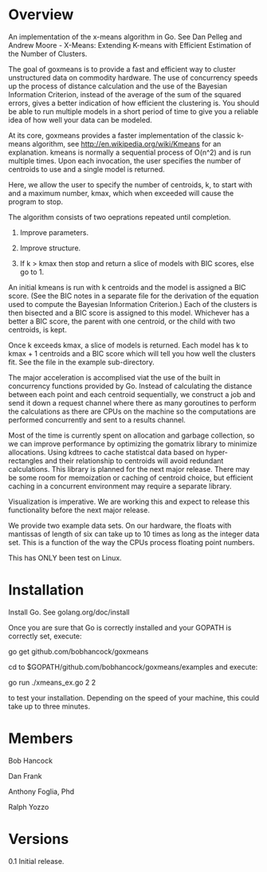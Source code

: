 Overview
=========

An implementation of the x-means algorithm in Go.  See Dan Pelleg and Andrew Moore - X-Means:
Extending K-means with Efficient Estimation of the Number of Clusters.

The goal of goxmeans is to provide a fast and efficient way to cluster unstructured data on 
commodity hardware.  The use of concurrency speeds up the process of distance calculation and the
use of the Bayesian Information Criterion, instead of the average of the sum of the squared errors,
gives a better indication of how efficient the clustering is.  You should be able to run multiple
models in a short period of time to give you a reliable idea of how well your data can be modeled.

At its core, goxmeans provides a faster implementation of the classic k-means algorithm, 
see http://en.wikipedia.org/wiki/Kmeans for an explanation.  kmeans is normally a sequential
process of O(n^2) and is run multiple times.  Upon each invocation, the user specifies the 
number of centroids to use and a single model is returned.

Here, we allow the user to specify the number of centroids, k, to start with and a maximum number,
kmax, which when exceeded will cause the program to stop.  

The algorithm consists of two oeprations repeated until completion.

1. Improve parameters.

2. Improve structure.

3. If k > kmax then stop and return a slice of models with BIC scores, else go to 1.

An initial kmeans is run with k centroids and the model is assigned a BIC score.  (See the BIC notes in a separate file for
the derivation of the equation used to compute the Bayesian Information Criterion.)  Each of the clusters is then bisected
and a BIC score is assigned to this model.  Whichever has a better a BIC score, the parent with one centroid, or the child with
two centroids, is kept.

Once k exceeds kmax, a slice of models is returned.  Each model has k to kmax + 1 centroids and a BIC score which will tell you
how well the clusters fit.  See the file in the example sub-directory.

The major acceleration is accomplised viat the use of the built in concurrency functions provided by Go.  Instead of 
calculating the distance between each point and each centroid sequentially, we construct a job and send it down a 
request channel where there as many goroutines to perform the calculations as there are CPUs on the machine so the
computations are performed concurrently and sent to a results channel. 

Most of the time is currently spent on allocation and garbage collection, so we can improve performance by optimizing the
gomatrix library to minimize allocations.  Using kdtrees to cache statistcal data based on hyper-rectangles and their
relationship to centroids will avoid redundant calculations.  This library is planned for the next major release.
There may be some room for memoization or caching of centroid choice, but efficient caching in a concurrent environment 
may require a separate library.

Visualization is imperative.  We are working this and expect to release this functionality before the next major
release.

We provide two example data sets.  On our hardware, the floats with mantissas of length of six can take up to 10 times as 
long as the integer data set.  This is a function of the way the CPUs process floating point numbers.

This has ONLY been test on Linux.


Installation
=============
Install Go.  See golang.org/doc/install

Once you are sure that Go is correctly installed and your GOPATH is correctly set, execute:

go get github.com/bobhancock/goxmeans

cd to $GOPATH/github.com/bobhancock/goxmeans/examples and execute:

go run ./xmeans_ex.go 2 2

 to test your installation.  Depending on the speed of your machine, this could take
up to three minutes.  

Members
========
Bob Hancock

Dan Frank

Anthony Foglia, Phd

Ralph Yozzo

Versions
=========
0.1  Initial release.
